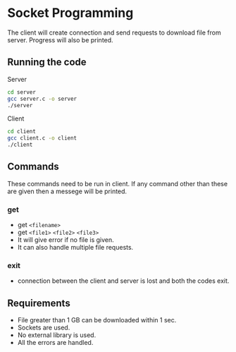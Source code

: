 # Socket Programming 
The client will create connection and send requests to download file from server. Progress will also be printed.


## Running the code

Server

```bash
cd server
gcc server.c -o server
./server
```
Client

```bash
cd client
gcc client.c -o client
./client
```

## Commands
These commands need to be run in client. If any command other than these are given then a messege will be printed.

### get
- get `<filename>`
- get `<file1>` `<file2>` `<file3>`
- It will give error if no file is given.
- It can also handle multiple file requests.
### exit
- connection between the client and server is lost and both the codes exit.

## Requirements
- File greater than 1 GB can be downloaded within 1 sec.
- Sockets are used.
- No external library is used.
- All the errors are handled.
